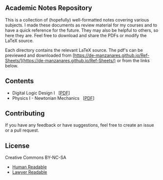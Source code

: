 ## Academic Notes Repository

This is a collection of (hopefully) well-formatted notes covering various subjects. I made these
documents as review material for my courses and to have a quick reference for the future. They may
also be helpful to others, so here they are. Feel free to download and share the PDFs or modify the LaTeX source.

Each directory contains the relevant LaTeX source. The pdf's can be previewed and downloaded
from [https://de-manzanares.github.io/Ref-Sheets/](https://de-manzanares.github.io/Ref-Sheets/) or from the links below. 

## Contents

- Digital Logic Design I &nbsp; [[PDF](https://de-manzanares.github.io/Ref-Sheets/Digital_Logic_Design_I.pdf)]
- Physics I - Newtonian Mechanics &nbsp; [[PDF](https://de-manzanares.github.io/Ref-Sheets/Physics_I___Newtonian_Mechanics.pdf)] 

## Contributing

If you have any feedback or have suggestions, feel free to create an issue or a pull request.

## License

Creative Commons BY-NC-SA 
  - [Human Readable](https://creativecommons.org/licenses/by-nc-sa/4.0/deed.en)
  - [Lawyer Readable](LICENSE)